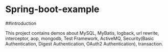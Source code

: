 # Spring-boot-example

##introduction

This project contains demos about MySQL, MyBatis, logback, url rewrite, interceptor, aop, mongodb, Test Framework, ActiveMQ,
Security(Basic Authentication, Digest Authentication, OAuth2 Authentication), transaction.
